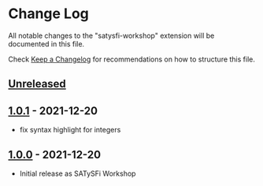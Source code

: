 # Change Log
All notable changes to the "satysfi-workshop" extension will be documented in this file.

Check [Keep a Changelog](http://keepachangelog.com/) for recommendations on how to structure this file.

## [Unreleased]

## [1.0.1] - 2021-12-20
- fix syntax highlight for integers

## [1.0.0] - 2021-12-20
- Initial release as SATySFi Workshop

[Unreleased]: https://github.com/pickoba/satysfi-workshop/compare/v1.0.1...HEAD
[1.0.1]: https://github.com/pickoba/satysfi-workshop/releases/tag/v1.0.1
[1.0.0]: https://github.com/pickoba/satysfi-workshop/releases/tag/v1.0.0
